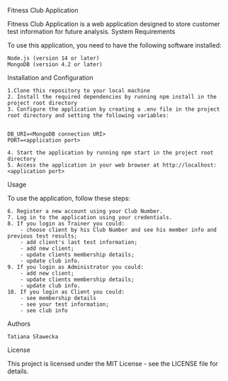 Fitness Club Application

Fitness Club Application is a web application designed to store customer test information for future analysis.
System Requirements

To use this application, you need to have the following software installed:

    Node.js (version 14 or later)
    MongoDB (version 4.2 or later)

Installation and Configuration

    1.Clone this repository to your local machine
    2. Install the required dependencies by running npm install in the project root directory
    3. Configure the application by creating a .env file in the project root directory and setting the following variables:


    DB_URI=<MongoDB connection URI>
    PORT=<application port>

    4. Start the application by running npm start in the project root directory
    5. Access the application in your web browser at http://localhost:<application port>

Usage

To use the application, follow these steps:

    6. Register a new account using your Club Number.
    7. Log in to the application using your credentials.
    8. If you login as Trainer you could:
        - choose client by his Club Number and see his member info and previous test results; 
        - add client's last test information; 
        - add new client;
        - update clients membership details;
        - update club info.
    9. If you login as Administrator you could:
        - add new client;
        - update clients membership details;
        - update club info.
    10. If you login as Client you could:
        - see membership details
        - see your test information;
        - see club info
        

Authors

    Tatiana Sławecka

License

This project is licensed under the MIT License - see the LICENSE file for details.
